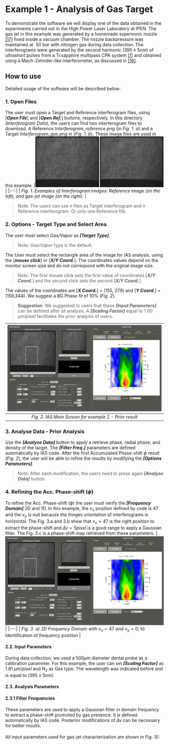 # Example 1 - Analysis of Gas Target

To demonstrate the software we will display one of the data obtained in the experiments carried out in the High Power Laser Laboratory at IPEN.
The gas jet in this example was generated by a homemade supersonic nozzle [[17]](#reference) fixed inside a vacuum chamber. The nozzle backpressure was maintained at $~50$ $bar$ with nitrogen gas during data collection. The interferograms were generated by the second harmonic ($395 \pm 5 nm$) of ultrashort pulses from a Ti:sapphire multipass CPA system [[1]](#reference) and obtained using a Mach-Zehnder-like interferometer, as discussed in [[16]](#reference).
## How to use
Detailed usage of the software will be described below:

### 1. Open Files
The user must open a Target and Reference interferogram files, using [***Open File***] and [***Open Ref.***] buttons, respectively.
In this directory (*Interferogram Data*), the users can find two interferogram files to download. A Reference *Interferogram_reference.png* (in *Fig. 1. a*) and a Target *Interferogram_gas.png* in (*Fig. 1. b*). These image files are used in this example. 
|<img src = '/Examples/Example 1/Interferogram Data/Interferogram_reference.png' width='40%'> <img src = '/Examples/Example 1/Interferogram Data/Interferogram_gas.png' width='40%'> |
|:--:| 
| *Fig. 1. Examples of Interferogram images: Reference image (on the left), and gas-jet image (on the right).* |
  >Note: The users can use *n* files as Target interferogram and *n* Reference interferogram. Or only one Reference file. 

### 2. Options - Target Type and Select Area
The user must select *Gas/Vapor* as ***[Target Type]***.
  >Note: *Gas/Vapor* type is the default.

The User must select the rectangle area of ​​the image for IAS analysis, using the [***mouse click***] or [***X/Y Coord.***]. The coordinates values depend on the monitor screen size and do not correspond with the original image size.
  > Note: The first mouse click sets the first value of coordinates [***X/Y Coord.***] and the second click sets the second [***X/Y Coord.***].

The values of the coordinates are [***X Coord.***] = (155, 279) and [***Y Coord.***] = (159,344). We suggest a BG Phase fit of 10% (*Fig. 2*). 

> **Suggestion**: We suggested to users that these ***[Input Parameters]*** can be defined after all analysis. A ***[Scaling Factor]*** equal to 1.00 $\mu m/ pixel$ facilitates the prior analysis of users.

|<img src = '/Examples/Example 1/Images/Figure1.png'> |
|:--:| 
| *Fig. 2. IAS Main Screen for example 1 - Prior result* |

### 3. Analyse Data - Prior Analysis
Use the ***[Analyse Data]*** button to apply a retrieve phase, radial phase, and density of the target. The ***[Filter Freq.]*** parameters are defined automatically by IAS code. After the first Accumulated Phase-shift $\phi$ result (*Fig. 2*), the user will be able to refine the results by modifying the ***[Options Parameters]***. 
>Note: After each modification, the users need to press again ***[Analyse Data]*** button.  

### 4. Refining the Acc. Phase-shift ($\phi$)
To refine the Acc. Phase-shift ($\phi$) the user must verify the ***[Frequency Domain]*** 2D and 1D. In this example, the $\nu_x$ position defined by code is $47$ and the $\nu_y$ is null because the fringes orientation of interferograms is horizontal. The Fig. 3.a and 3.b show that $\nu_x = 47$ is the right position to extract the phase-shift and $\Delta\nu = 5 pixel$ is a good range to apply a Gaussian filter. The Fig. 3.c is a phase-shift map retrieved from these parameters.
|<img src = '/Examples/Example 1/Images/Figure1.png'> |
|:--:| 
| *Fig. 3. a) 2D Frequency Domain with* $\nu_x = 47$ *and* $\nu_y = 0$; b) Identification of frequency position   |




#### 2.2. Input Parameters
During data collection, we used a $500\mu m$ diameter dental probe as a calibration parameter. For this example, the user can set ***[Scaling Factor]*** as 1.81 $\mu m/ pixel$ and N<sub>2</sub> as Gas type. The wavelength was indicated before and is equal to ($395 \pm 5 nm$).


#### 2.3. Analysis Parameters
#### 2.3.1 Filter Frequencies
These parameters are used to apply a Gaussian filter in domain frequency to extract a phase-shift promoted by gas presence. It is defined automatically by IAS code.
Posterior modifications of $\Delta\nu$ can be necessary for better results.

####


All input parameters used for gas-jet characterization are shown in *Fig. 10*.


